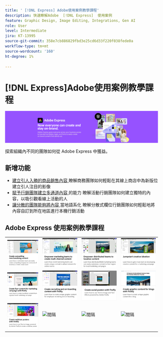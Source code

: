 ```yaml
---
title: ' [!DNL Express] Adobe使用案例教學課程'
description: 快速瞭解Adobe  [!DNL Express]  使用案例
feature: Graphic Design, Image Editing, Integrations, Gen AI
role: User
level: Intermediate
jira: KT-13995
source-git-commit: 358e7cb886829fbd3e25cd6d33f220f038fede0a
workflow-type: tm+mt
source-wordcount: '160'
ht-degree: 1%

---
```


# [!DNL Express]Adobe使用案例教學課程

![Express Hero Image](../assets/Express.png)

探索組織內不同的團隊如何從 Adobe Express 中獲益。

## 新增功能

* [建立引人入勝的商品銷售內容 ](compelling-merchandise.md)
瞭解商務團隊如何輕鬆在其線上商店中為新版位建立引人注目的影像
* [賦予行銷團隊建立多通道內容 ](multi-channel-marketing-content.md) 的能力
瞭解活動行銷團隊如何建立獨特的內容，以吸引觀看線上活動的人
* [讓分散的團隊能夠將內容 ](localized-marketing-content.md) 當地語系化
瞭解分散式欄位行銷團隊如何輕鬆地將內容自訂到所在地區進行本機行銷活動

## Adobe Express 使用案例教學課程

<table style="table-layout:fixed">
<tr>
   <td>
      <a href="compelling-merchandise.md">
         <img alt="建立引人入勝的商品銷售內容" src="assets/merchandise.png" />
      </a>
  <td>
      <a href="multi-channel-marketing-content.md">
         <img alt="賦予行銷團隊建立多通道內容的能力" src="assets/multi-channel.png" />
      </a>
  <td>
      <a href="localized-marketing-content.md">
         <img alt="讓分散的團隊能夠將內容當地語系化" src="assets/marketing-regional-content.png" />
      </a>
  </td>
  <td>
      <a href="jumpstart-ideation.md">
         <img alt="快速開始創意構想" src="assets/marketing-ideation.png" />
      </a>
   </td>
</tr>
<tr>
   <td>
      <a href="create-local-marketing.md">
         <img alt="使用 Firefly 建立行銷宣傳活動的傳單內容" src="assets/local-marketing.png" />
      </a>
   </td>
   <td>
      <a href="create-on-boarding.md">
         <img alt="使用 Firefly 建立招募和入門內容" src="assets/on-boarding.png" />
      </a>
   </td>
   <td>
      <a href="create-social-posters.md">
         <img alt="使用 Firefly 製作社交海報" src="assets/social-firefly.png" />
      </a>
   </td>
   <td>
      <a href="create-blog-graphics.md">
         <img alt="使用 Firefly 為部落格製作圖形內容" src="assets/blog-graphic.png" />
      </a>
   </td>
</tr>
<tr>
      <td>
      <a href="create-webinar-poster.md">
         <img alt="使用 Firefly 製作網路研討會海報" src="assets/webinar-poster.png" />
      </a>
   </td>
<td>
      <img alt="間隔" src="../assets/Whitespacer.png" />
      <div>
      <br>
   </td>
   <td>
      <img alt="間隔" src="../assets/Whitespacer.png" />
      <div>
      <br>
   </td>
   <td>
      <img alt="間隔" src="../assets/Whitespacer.png" />
      <div>
      <br>
   </td>
</tr>
</table>
